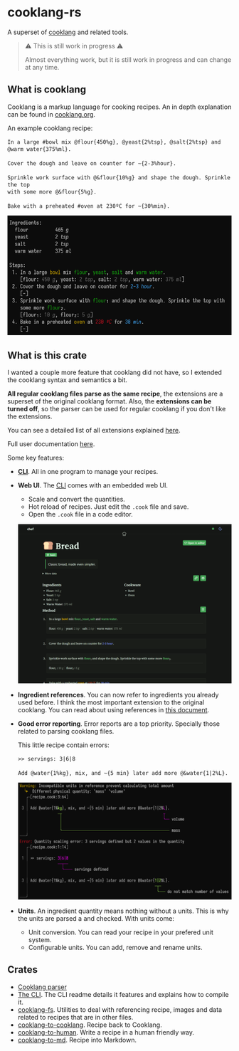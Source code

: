 # cooklang-rs

A superset of [cooklang](https://cooklang.org/) and related tools.

> ⚠️ This is still work in progress ⚠️
>
> Almost everything work, but it is still work in progress and can change at any
> time.

## What is cooklang
Cooklang is a markup language for cooking recipes. An in depth explanation can
be found in [cooklang.org](https://cooklang.org/).

An example cooklang recipe:
```cooklang
In a large #bowl mix @flour{450%g}, @yeast{2%tsp}, @salt{2%tsp} and
@warm water{375%ml}.

Cover the dough and leave on counter for ~{2-3%hour}.

Sprinkle work surface with @&flour{10%g} and shape the dough. Sprinkle the top
with some more @&flour{5%g}.

Bake with a preheated #oven at 230ºC for ~{30%min}.
```
![](./images/bread3.png)

## What is this crate
I wanted a couple more feature that cooklang did not have, so I extended the
cooklang syntax and semantics a bit.

**All regular cooklang files parse as the same recipe**, the extensions
are a superset of the original cooklang format. Also, the
**extensions can be turned off**, so the parser can be used for regular cooklang
if you don't like the extensions.

You can see a detailed list of all extensions explained [here](./docs/extensions.md).

Full user documentation [here](./docs/main.md).

Some key features:
- [**CLI**](./docs/cli.md). All in one program to manage your recipes.

- **Web UI**. The [CLI](./docs/cli.md) comes with an embedded web UI.
  - Scale and convert the quantities.
  - Hot reload of recipes. Just edit the `.cook` file and save.
  - Open the `.cook` file in a code editor.
  
  ![](./images/webui.png)

- **Ingredient references**. You can now refer to ingredients you already used
  before. I think the most important extension to the original cooklang. You can
  read about using references in [this document](./docs/using_references.md).

- **Good error reporting**. Error reports are a top priority. Specially those 
  related to parsing cooklang files.

  This little recipe contain errors:
  ```cooklang
  >> servings: 3|6|8

  Add @water{1%kg}, mix, and ~{5 min} later add more @&water{1|2%L}.
  ```
  ![](./images/error_report.png)

- **Units**. An ingredient quantity means nothing without a units. This is why
  the units are parsed a and checked. With units come:
  - Unit conversion. You can read your recipe in your prefered unit system.
  - Configurable units. You can add, remove and rename units.

## Crates

- [Cooklang parser](./cooklang/)
- [The CLI](./cli/). The CLI readme details it features and explains how to
  compile it.
- [cooklang-fs](./cooklang-fs). Utilities to deal with referencing recipe, 
  images and data related to recipes that are in other files.
- [cooklang-to-cooklang](./cooklang-to-cooklang). Recipe back to Cooklang.
- [cooklang-to-human](./cooklang-to-human). Write a recipe in a human friendly way.
- [cooklang-to-md](./cooklang-to-md). Recipe into Markdown.
